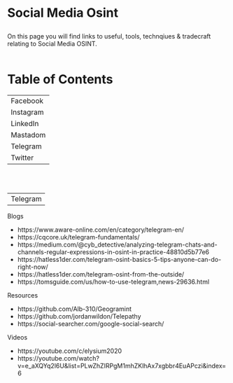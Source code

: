 # <p>Social Media Osint</p>
On this page you will find links to useful, tools, technqiues & tradecraft relating to Social Media OSINT. 
<br/>
<br/>
# Table of Contents
<table>
  <tr>
    <td>Facebook</td>
  </tr>
  <tr>
    <td>Instagram</td>
  </tr>
  <tr>
    <td>LinkedIn</td>
  </tr>
  <tr>
    <td>Mastadom</td>
  </tr>
  <tr>
    <td>Telegram</td>
  </tr>
  <tr>
    <td>Twitter</td>
  </tr>
</table>
<br></br>
<table>
 <tr>
  <td>Telegram</td>
 </tr>
</table>
<p>Blogs</p>
 <ul>
  <li>https://www.aware-online.com/en/category/telegram-en/</li>
  <li>https://cqcore.uk/telegram-fundamentals/</li>
  <li>https://medium.com/@cyb_detective/analyzing-telegram-chats-and-channels-regular-expressions-in-osint-in-practice-48810d5b77e6</li>
  <li>https://hatless1der.com/telegram-osint-basics-5-tips-anyone-can-do-right-now/</li>
  <li>https://hatless1der.com/telegram-osint-from-the-outside/</li>
  <li>https://tomsguide.com/us/how-to-use-telegram,news-29636.html</li>
 </ul>
<p>Resources</p>
<ul>
 <li>https://github.com/Alb-310/Geogramint</li>
 <li>https://github.com/jordanwildon/Telepathy</li>
 <li>https://social-searcher.com/google-social-search/</li>
</ul>
<p>Videos</p>
<ul>
  <li>https://youtube.com/c/elysium2020</li>
  <li>https://youtube.com/watch?v=e_aXQYq2l6U&list=PLwZhZIRPgM1mhZKlhAx7xgbbr4EuAPczi&index=6</li>
</ul>
  
  




